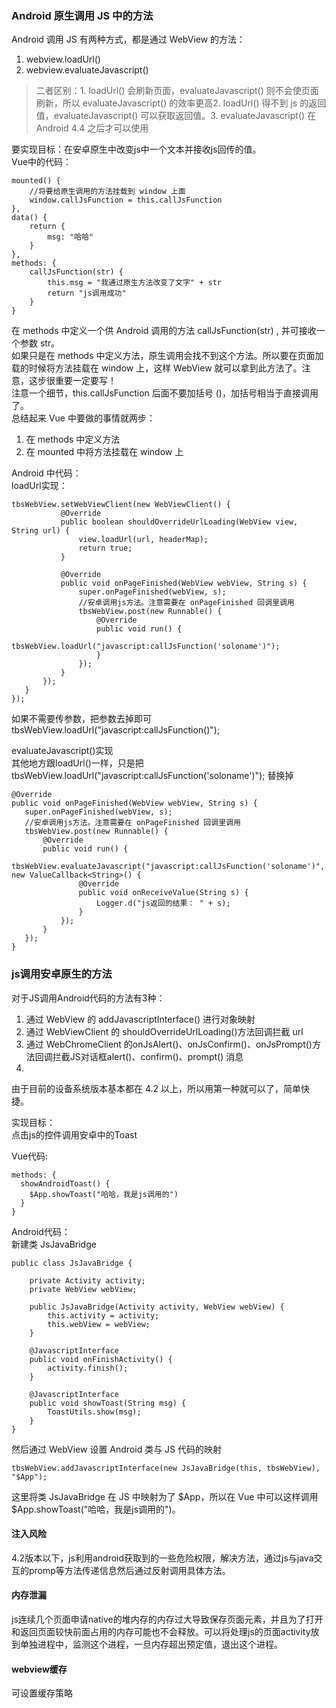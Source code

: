 ### Android 原生调用 JS 中的方法  
Android 调用 JS 有两种方式，都是通过 WebView 的方法：  
1. webview.loadUrl()
2. webview.evaluateJavascript()  
> 二者区别：1. loadUrl() 会刷新页面，evaluateJavascript() 则不会使页面刷新，所以 evaluateJavascript() 的效率更高2. loadUrl() 得不到 js 的返回值，evaluateJavascript() 可以获取返回值。3. evaluateJavascript() 在 Android 4.4 之后才可以使用  


要实现目标：在安卓原生中改变js中一个文本并接收js回传的值。  
Vue中的代码：  
```
mounted() {
    //将要给原生调用的方法挂载到 window 上面
    window.callJsFunction = this.callJsFunction
},
data() {
    return {
    	msg: "哈哈"
	}
},
methods: {
    callJsFunction(str) {
        this.msg = "我通过原生方法改变了文字" + str
        return "js调用成功"
	}
}
```  
在 methods 中定义一个供 Android 调用的方法 callJsFunction(str) , 并可接收一个参数 str。  
如果只是在 methods 中定义方法，原生调用会找不到这个方法。所以要在页面加载的时候将方法挂载在 window 上，这样 WebView 就可以拿到此方法了。注意，这步很重要一定要写！  
注意一个细节，this.callJsFunction 后面不要加括号 ()，加括号相当于直接调用了。  
总结起来 Vue 中要做的事情就两步：

1. 在 methods 中定义方法
2. 在 mounted 中将方法挂载在 window 上  

 Android 中代码：  
 loadUrl实现：  
 ```
 tbsWebView.setWebViewClient(new WebViewClient() {
            @Override
            public boolean shouldOverrideUrlLoading(WebView view, String url) {
                view.loadUrl(url, headerMap);
                return true;
            }

            @Override
            public void onPageFinished(WebView webView, String s) {
                super.onPageFinished(webView, s);
                //安卓调用js方法。注意需要在 onPageFinished 回调里调用
                tbsWebView.post(new Runnable() {
                    @Override
                    public void run() {
                        tbsWebView.loadUrl("javascript:callJsFunction('soloname')");
                    }
                });
            }
        });
    }
});

 ```  
 
 如果不需要传参数，把参数去掉即可 tbsWebView.loadUrl("javascript:callJsFunction()");  
 
 evaluateJavascript()实现  
 其他地方跟loadUrl()一样，只是把 tbsWebView.loadUrl("javascript:callJsFunction('soloname')"); 替换掉  
 ```
 @Override
public void onPageFinished(WebView webView, String s) {
    super.onPageFinished(webView, s);
    //安卓调用js方法。注意需要在 onPageFinished 回调里调用
    tbsWebView.post(new Runnable() {
        @Override
        public void run() {
            tbsWebView.evaluateJavascript("javascript:callJsFunction('soloname')", new ValueCallback<String>() {
                @Override
                public void onReceiveValue(String s) {
                    Logger.d("js返回的结果： " + s);
                }
            });
        }
    });
}
 ```  
 
 ### js调用安卓原生的方法  
 对于JS调用Android代码的方法有3种：  
 1. 通过 WebView 的 addJavascriptInterface() 进行对象映射
2. 通过 WebViewClient 的 shouldOverrideUrlLoading()方法回调拦截 url
3. 通过 WebChromeClient 的onJsAlert()、onJsConfirm()、onJsPrompt()方法回调拦截JS对话框alert()、confirm()、prompt() 消息  
4. 
由于目前的设备系统版本基本都在 4.2 以上，所以用第一种就可以了，简单快捷。  

实现目标：  
点击js的控件调用安卓中的Toast  

Vue代码:  
```
methods: {
  showAndroidToast() {
    $App.showToast("哈哈，我是js调用的")
  }
}
```  
Android代码：  
新建类 JsJavaBridge  
```
public class JsJavaBridge {

    private Activity activity;
    private WebView webView;

    public JsJavaBridge(Activity activity, WebView webView) {
        this.activity = activity;
        this.webView = webView;
    }

    @JavascriptInterface
    public void onFinishActivity() {
        activity.finish();
    }

    @JavascriptInterface
    public void showToast(String msg) {
        ToastUtils.show(msg);
    }
}
```  
然后通过 WebView 设置 Android 类与 JS 代码的映射  
```
tbsWebView.addJavascriptInterface(new JsJavaBridge(this, tbsWebView), "$App");
```  
这里将类 JsJavaBridge 在 JS 中映射为了 $App，所以在 Vue 中可以这样调用 $App.showToast("哈哈，我是js调用的")。  
#### 注入风险  
4.2版本以下，js利用android获取到的一些危险权限，解决方法，通过js与java交互的promp等方法传递信息然后通过反射调用具体方法。
#### 内存泄漏  
js连续几个页面申请native的堆内存的内存过大导致保存页面元素，并且为了打开和返回页面较快前面占用的内存可能也不会释放。可以将处理js的页面activity放到单独进程中，监测这个进程，一旦内存超出预定值，退出这个进程。  

#### webview缓存
可设置缓存策略